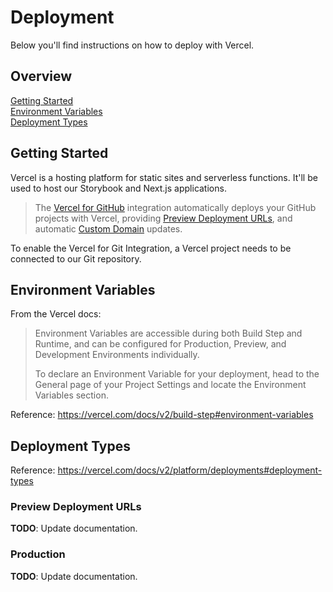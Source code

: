 # Deployment

Below you'll find instructions on how to deploy with Vercel.

## Overview

[Getting Started](#shopify)  
[Environment Variables](#environment-variables)  
[Deployment Types](#deployment-types)

## Getting Started

Vercel is a hosting platform for static sites and serverless functions. It'll be
used to host our Storybook and Next.js applications.

> The [Vercel for GitHub][1] integration automatically deploys your GitHub
> projects with Vercel, providing [Preview Deployment URLs][2], and automatic
> [Custom Domain][3] updates.

To enable the Vercel for Git Integration, a Vercel project needs to be connected
to our Git repository.

[1]: https://vercel.com/docs/v2/git-integrations/vercel-for-github
[2]: https://vercel.com/docs/v2/platform/deployments#preview
[3]: https://vercel.com/docs/v2/custom-domains

## Environment Variables

From the Vercel docs:

> Environment Variables are accessible during both Build Step and Runtime, and
> can be configured for Production, Preview, and Development Environments
> individually.
>
> To declare an Environment Variable for your deployment, head to the General
> page of your Project Settings and locate the Environment Variables section.

Reference: <https://vercel.com/docs/v2/build-step#environment-variables>

## Deployment Types

Reference: <https://vercel.com/docs/v2/platform/deployments#deployment-types>

### Preview Deployment URLs

**TODO**: Update documentation.

### Production

**TODO**: Update documentation.

